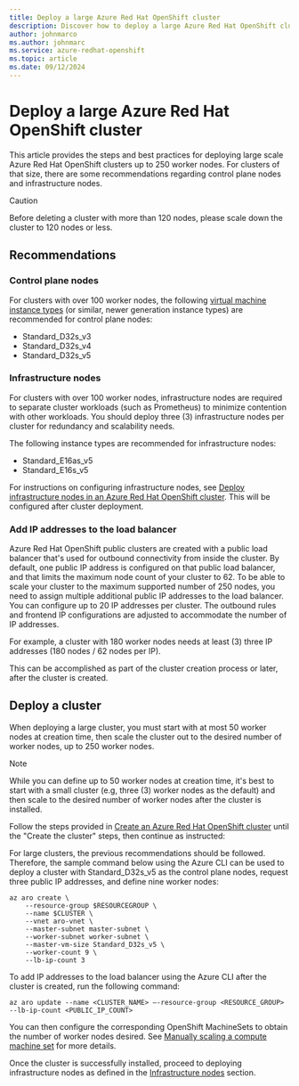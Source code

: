 ```yaml
---
title: Deploy a large Azure Red Hat OpenShift cluster
description: Discover how to deploy a large Azure Red Hat OpenShift cluster.
author: johnmarco
ms.author: johnmarc
ms.service: azure-redhat-openshift
ms.topic: article
ms.date: 09/12/2024
---
```

# Deploy a large Azure Red Hat OpenShift cluster

This article provides the steps and best practices for deploying large scale Azure Red Hat OpenShift clusters up to 250 worker nodes. For clusters of that size, there are some recommendations regarding control plane nodes and infrastructure nodes.

> [!CAUTION]
> Before deleting a cluster with more than 120 nodes, please scale down the cluster to 120 nodes or less.
> 

## Recommendations

### Control plane nodes

For clusters with over 100 worker nodes, the following [virtual machine instance types](support-policies-v4.md#supported-virtual-machine-sizes) (or similar, newer generation instance types) are recommended for control plane nodes:

- Standard_D32s_v3
- Standard_D32s_v4
- Standard_D32s_v5

### Infrastructure nodes

For clusters with over 100 worker nodes, infrastructure nodes are required to separate cluster workloads (such as Prometheus) to minimize contention with other workloads. You should deploy three (3) infrastructure nodes per cluster for redundancy and scalability needs.

The following instance types are recommended for infrastructure nodes:

- Standard_E16as_v5
- Standard_E16s_v5

For instructions on configuring infrastructure nodes, see [Deploy infrastructure nodes in an Azure Red Hat OpenShift cluster](howto-infrastructure-nodes.md). This will be configured after cluster deployment.

### Add IP addresses to the load balancer

Azure Red Hat OpenShift public clusters are created with a public load balancer that's used for outbound connectivity from inside the cluster. By default, one public IP address is configured on that public load balancer, and that limits the maximum node count of your cluster to 62. To be able to scale your cluster to the maximum supported number of 250 nodes, you need to assign multiple additional public IP addresses to the load balancer. You can configure up to 20 IP addresses per cluster. The outbound rules and frontend IP configurations are adjusted to accommodate the number of IP addresses.

For example, a cluster with 180 worker nodes needs at least (3) three IP addresses (180 nodes / 62 nodes per IP).

This can be accomplished as part of the cluster creation process or later, after the cluster is created.

## Deploy a cluster

When deploying a large cluster, you must start with at most 50 worker nodes at creation time, then scale the cluster out to the desired number of worker nodes, up to 250 worker nodes. 

> [!NOTE]
> While you can define up to 50 worker nodes at creation time, it's best to start with a small cluster (e.g, three (3) worker nodes as the default) and then scale to the desired number of worker nodes after the cluster is installed.
>

Follow the steps provided in [Create an Azure Red Hat OpenShift cluster](https://learn.microsoft.com/azure/openshift/create-cluster?tabs=azure-cli) until the "Create the cluster" steps, then continue as instructed:

For large clusters, the previous recommendations should be followed. Therefore, the sample command below using the Azure CLI can be used to deploy a cluster with Standard_D32s_v5 as the control plane nodes, request three public IP addresses, and define nine worker nodes:

```azurecli
az aro create \ 
    --resource-group $RESOURCEGROUP \
    --name $CLUSTER \
    --vnet aro-vnet \
    --master-subnet master-subnet \
    --worker-subnet worker-subnet \
    --master-vm-size Standard_D32s_v5 \
    --worker-count 9 \
    --lb-ip-count 3
```

To add IP addresses to the load balancer using the Azure CLI after the cluster is created, run the following command:

`az aro update --name <CLUSTER_NAME> –-resource-group <RESOURCE_GROUP> --lb-ip-count <PUBLIC_IP_COUNT>`

You can then configure the corresponding OpenShift MachineSets to obtain the number of worker nodes desired. See [Manually scaling a compute machine set](https://docs.openshift.com/container-platform/latest/machine_management/manually-scaling-machineset.html) for more details.

Once the cluster is successfully installed, proceed to deploying infrastructure nodes as defined in the [Infrastructure nodes](#infrastructure-nodes) section.

